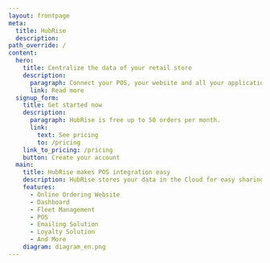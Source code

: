 ```yaml
---
layout: frontpage
meta:
  title: HubRise
  description:
path_override: /
content:
  hero:
    title: Centralize the data of your retail store
    description:
      paragraph: Connect your POS, your website and all your applications.
      link: Read more
  signup_form:
    title: Get started now
    description:
      paragraph: HubRise is free up to 50 orders per month.
      link:
        text: See pricing
        to: /pricing
    link_to_pricing: /pricing
    button: Create your account
  main:
    title: HubRise makes POS integration easy
    description: HubRise stores your data in the Cloud for easy sharing between your applications. Your HubRise-compatible applications can be connected in one click and start communicating together instantly.
    features:
      - Online Ordering Website
      - Dashboard
      - Fleet Management
      - POS
      - Emailing Solution
      - Loyalty Solution
      - And More
    diagram: diagram_en.png
---
```

